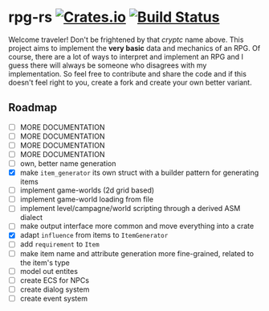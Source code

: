 # rpg-rs [![Crates.io](https://img.shields.io/crates/v/rpg.svg)](https://crates.io/crates/rpg) [![Build Status](https://travis-ci.org/rust-rpg/rpg-rs.svg?branch=master)](https://travis-ci.org/rust-rpg/rpg-rs)
Welcome traveler! Don't be frightened by that *cryptc* name above. This project aims to implement the **very basic** data and mechanics of an RPG. Of course, there are a lot of ways to interpret and implement an RPG and I guess there will always be someone who disagrees with my implementation. So feel free to contribute and share the code and if this doesn't feel right to you, create a fork and create your own better variant.

## Roadmap
- [ ] MORE DOCUMENTATION
- [ ] MORE DOCUMENTATION
- [ ] MORE DOCUMENTATION
- [ ] MORE DOCUMENTATION
- [ ] own, better name generation
- [X] make `item_generator` its own struct with a builder pattern for generating items
- [ ] implement game-worlds (2d grid based)
- [ ] implement game-world loading from file
- [ ] implement level/campagne/world scripting through a derived ASM dialect
- [ ] make output interface more common and move everything into a crate
- [X] adapt `influence` from items to `ItemGenerator`
- [ ] add `requirement` to `Item`
- [ ] make item name and attribute generation more fine-grained, related to the item's type
- [ ] model out entites
- [ ] create ECS for NPCs
- [ ] create dialog system
- [ ] create event system
